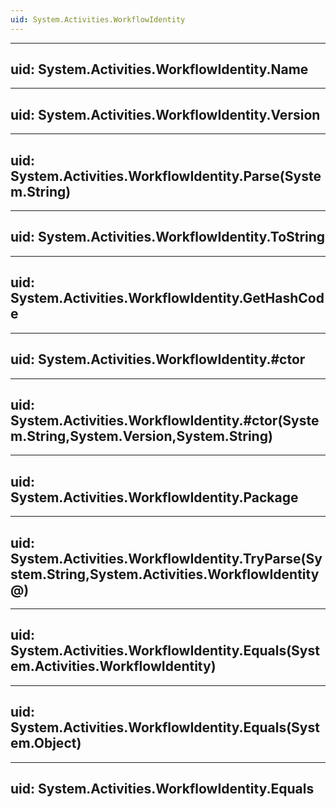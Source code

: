 ```yaml
---
uid: System.Activities.WorkflowIdentity
---
```


---
uid: System.Activities.WorkflowIdentity.Name
---

---
uid: System.Activities.WorkflowIdentity.Version
---

---
uid: System.Activities.WorkflowIdentity.Parse(System.String)
---

---
uid: System.Activities.WorkflowIdentity.ToString
---

---
uid: System.Activities.WorkflowIdentity.GetHashCode
---

---
uid: System.Activities.WorkflowIdentity.#ctor
---

---
uid: System.Activities.WorkflowIdentity.#ctor(System.String,System.Version,System.String)
---

---
uid: System.Activities.WorkflowIdentity.Package
---

---
uid: System.Activities.WorkflowIdentity.TryParse(System.String,System.Activities.WorkflowIdentity@)
---

---
uid: System.Activities.WorkflowIdentity.Equals(System.Activities.WorkflowIdentity)
---

---
uid: System.Activities.WorkflowIdentity.Equals(System.Object)
---

---
uid: System.Activities.WorkflowIdentity.Equals
---
